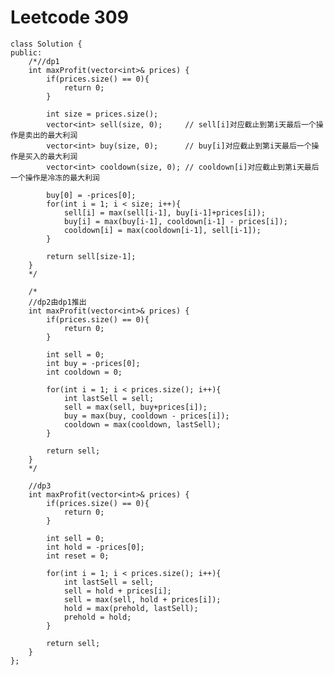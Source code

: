 # Leetcode 309
    class Solution {
    public:
        /*//dp1
        int maxProfit(vector<int>& prices) {
            if(prices.size() == 0){
                return 0;
            }

            int size = prices.size();
            vector<int> sell(size, 0);     // sell[i]对应截止到第i天最后一个操作是卖出的最大利润
            vector<int> buy(size, 0);      // buy[i]对应截止到第i天最后一个操作是买入的最大利润
            vector<int> cooldown(size, 0); // cooldown[i]对应截止到第i天最后一个操作是冷冻的最大利润

            buy[0] = -prices[0];
            for(int i = 1; i < size; i++){
                sell[i] = max(sell[i-1], buy[i-1]+prices[i]);
                buy[i] = max(buy[i-1], cooldown[i-1] - prices[i]);
                cooldown[i] = max(cooldown[i-1], sell[i-1]);
            }

            return sell[size-1];
        }
        */

        /*
        //dp2由dp1推出
        int maxProfit(vector<int>& prices) {
            if(prices.size() == 0){
                return 0;
            }

            int sell = 0;
            int buy = -prices[0];
            int cooldown = 0;

            for(int i = 1; i < prices.size(); i++){
                int lastSell = sell;
                sell = max(sell, buy+prices[i]);
                buy = max(buy, cooldown - prices[i]);
                cooldown = max(cooldown, lastSell);
            }

            return sell;
        }
        */

        //dp3
        int maxProfit(vector<int>& prices) {
            if(prices.size() == 0){
                return 0;
            }

            int sell = 0;
            int hold = -prices[0];
            int reset = 0;

            for(int i = 1; i < prices.size(); i++){
                int lastSell = sell;
                sell = hold + prices[i];
                sell = max(sell, hold + prices[i]);
                hold = max(prehold, lastSell);
                prehold = hold;
            }

            return sell;
        }    
    };
